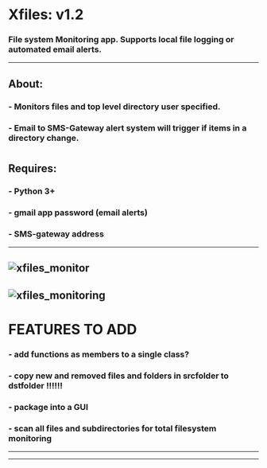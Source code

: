 # Xfiles: v1.2
### File system Monitoring app. Supports local file logging or automated email alerts.
------------------------
## About:
### - Monitors files and top level directory user specified. 
### - Email to SMS-Gateway alert system will trigger if items in a directory change.
#
## Requires: 
### - Python 3+
### - gmail app password (email alerts)
### - SMS-gateway address
-----------------------------------
![xfiles_monitor](https://user-images.githubusercontent.com/52839097/174408130-3a573146-dd49-4fb9-813d-c7bf1facca3a.PNG)
-----------------------------------
![xfiles_monitoring](https://user-images.githubusercontent.com/52839097/174408838-66ed34ff-84ae-4cdd-a5ad-1706e5dcf6b2.PNG)
-----------------------------------
# FEATURES TO ADD 	

### - add functions as members to a single class?
### - copy new and removed files and folders in srcfolder to dstfolder !!!!!!
### - package into a GUI
### - scan all files and subdirectories for total filesystem monitoring
------------------------------------
------------------------------------
